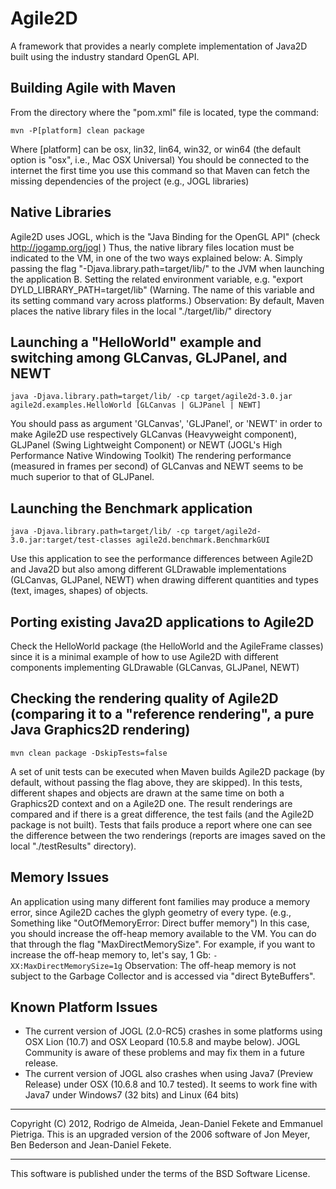 # Agile2D

A framework that provides a nearly complete implementation of Java2D built using the industry standard OpenGL API.

## Building Agile with Maven

From the directory where the "pom.xml" file is located, type the command:

```shell
mvn -P[platform] clean package
```

Where [platform] can be osx, lin32, lin64, win32, or win64 (the default option is "osx", i.e., Mac OSX Universal)
You should be connected to the internet the first time you use this command so that Maven can fetch the missing dependencies of the project (e.g., JOGL libraries)

## Native Libraries

Agile2D uses JOGL, which is the "Java Binding for the OpenGL API" (check <http://jogamp.org/jogl> )
Thus, the native library files location must be indicated to the VM, in one of the two ways explained below:
A. Simply passing the flag "-Djava.library.path=target/lib/" to the JVM when launching the application
B. Setting the related environment variable, e.g. "export DYLD_LIBRARY_PATH=target/lib" (Warning. The name of this variable and its setting command vary across platforms.)
Observation: By default, Maven places the native library files in the local "./target/lib/" directory

## Launching a "HelloWorld" example and switching among GLCanvas, GLJPanel, and NEWT

```shell
java -Djava.library.path=target/lib/ -cp target/agile2d-3.0.jar agile2d.examples.HelloWorld [GLCanvas | GLJPanel | NEWT]
```

You should pass as argument 'GLCanvas', 'GLJPanel', or 'NEWT' in order to make Agile2D use respectively GLCanvas (Heavyweight component), GLJPanel (Swing Lightweight Component) or NEWT (JOGL's High Performance Native Windowing Toolkit)
The rendering performance (measured in frames per second) of GLCanvas and NEWT seems to be much superior to that of GLJPanel.

## Launching the Benchmark application

```shell
java -Djava.library.path=target/lib/ -cp target/agile2d-3.0.jar:target/test-classes agile2d.benchmark.BenchmarkGUI
```

Use this application to see the performance differences between Agile2D and Java2D but also among different GLDrawable implementations (GLCanvas, GLJPanel, NEWT) when drawing different quantities and types (text, images, shapes) of objects.

## Porting existing Java2D applications to Agile2D

Check the HelloWorld package (the HelloWorld and the AgileFrame classes) since it is a minimal example of how to use Agile2D with different components implementing GLDrawable (GLCanvas, GLJPanel, NEWT)

## Checking the rendering quality of Agile2D (comparing it to a "reference rendering", a pure Java Graphics2D rendering)

```shell
mvn clean package -DskipTests=false
```

A set of unit tests can be executed when Maven builds Agile2D package (by default, without passing the flag above, they are skipped).
In this tests, different shapes and objects are drawn at the same time on both a Graphics2D context and on a Agile2D one.
The result renderings are compared and if there is a great difference, the test fails (and the Agile2D package is not built).
Tests that fails produce a report where one can see the difference between the two renderings (reports are images saved on the local "./testResults" directory).

## Memory Issues

An application using many different font families may produce a memory error, since Agile2D caches the glyph geometry of every type. (e.g., Something like "OutOfMemoryError: Direct buffer memory")
In this case, you should increase the off-heap memory available to the VM. You can do that through the flag "MaxDirectMemorySize".
For example, if you want to increase the off-heap memory to, let's say, 1 Gb: `-XX:MaxDirectMemorySize=1g`
Observation: The off-heap memory is not subject to the Garbage Collector and is accessed via "direct ByteBuffers".

## Known Platform Issues

- The current version of JOGL (2.0-RC5) crashes in some platforms using OSX Lion (10.7) and OSX Leopard (10.5.8 and maybe below). JOGL Community is aware of these problems and may fix them in a future release.
- The current version of JOGL also crashes when using Java7 (Preview Release) under OSX (10.6.8 and 10.7 tested). It seems to work fine with Java7 under Windows7 (32 bits) and Linux (64 bits)

---

Copyright (C) 2012, Rodrigo de Almeida, Jean-Daniel Fekete and Emmanuel Pietriga.
This is an upgraded version of the 2006 software of Jon Meyer, Ben Bederson and Jean-Daniel Fekete.

---

This software is published under the terms of the BSD Software License.

